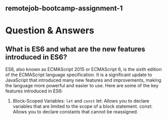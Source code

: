 ## remotejob-bootcamp-assignment-1

# Question & Answers
## What is ES6 and what are the new features introduced in ES6?
ES6, also known as ECMAScript 2015 or ECMAScript 6, is the sixth edition of the ECMAScript language specification. It is a significant update to JavaScript that introduced many new features and improvements, making the language more powerful and easier to use. 
Here are some of the key features introduced in ES6:
1. Block-Scoped Variables: `let` and `const`
    let: Allows you to declare variables that are limited to the scope of a block statement.
    const: Allows you to declare constants that cannot be reassigned.
